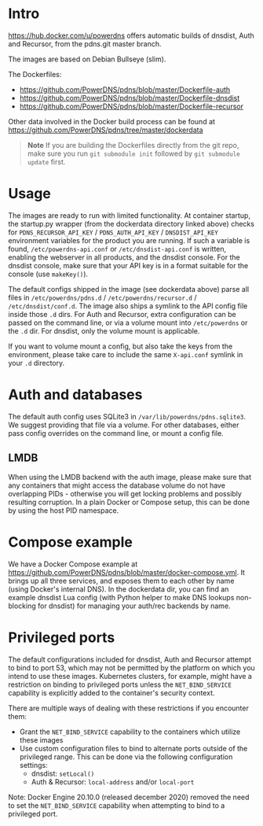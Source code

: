 # Intro

https://hub.docker.com/u/powerdns offers automatic builds of dnsdist, Auth and Recursor, from the pdns.git master branch.

The images are based on Debian Bullseye (slim).

The Dockerfiles:

* https://github.com/PowerDNS/pdns/blob/master/Dockerfile-auth
* https://github.com/PowerDNS/pdns/blob/master/Dockerfile-dnsdist
* https://github.com/PowerDNS/pdns/blob/master/Dockerfile-recursor

Other data involved in the Docker build process can be found at https://github.com/PowerDNS/pdns/tree/master/dockerdata

> **Note**
> If you are building the Dockerfiles directly from the git repo, make sure you run `git submodule init` followed by `git submodule update` first.

# Usage

The images are ready to run with limited functionality.
At container startup, the startup.py wrapper (from the dockerdata directory linked above) checks for `PDNS_RECURSOR_API_KEY` / `PDNS_AUTH_API_KEY` / `DNSDIST_API_KEY` environment variables for the product you are running.
If such a variable is found, `/etc/powerdns-api.conf` or `/etc/dnsdist-api.conf` is written, enabling the webserver in all products, and the dnsdist console.
For the dnsdist console, make sure that your API key is in a format suitable for the console (use `makeKey()`).

The default configs shipped in the image (see dockerdata above) parse all files in `/etc/powerdns/pdns.d` / `/etc/powerdns/recursor.d` / `/etc/dnsdist/conf.d`.
The image also ships a symlink to the API config file inside those `.d` dirs.
For Auth and Recursor, extra configuration can be passed on the command line, or via a volume mount into `/etc/powerdns` or the `.d` dir.
For dnsdist, only the volume mount is applicable.

If you want to volume mount a config, but also take the keys from the environment, please take care to include the same `X-api.conf` symlink in your `.d` directory.

# Auth and databases

The default auth config uses SQLite3 in `/var/lib/powerdns/pdns.sqlite3`.
We suggest providing that file via a volume.
For other databases, either pass config overrides on the command line, or mount a config file.

## LMDB

When using the LMDB backend with the auth image, please make sure that any containers that might access the database volume do not have overlapping PIDs - otherwise you will get locking problems and possibly resulting corruption.
In a plain Docker or Compose setup, this can be done by using the host PID namespace.

# Compose example

We have a Docker Compose example at https://github.com/PowerDNS/pdns/blob/master/docker-compose.yml.
It brings up all three services, and exposes them to each other by name (using Docker's internal DNS).
In the dockerdata dir, you can find an example dnsdist Lua config (with Python helper to make DNS lookups non-blocking for dnsdist) for managing your auth/rec backends by name.

# Privileged ports

The default configurations included for dnsdist, Auth and Recursor attempt to bind to port 53, which may not be permitted by the platform on which you intend to use these images. Kubernetes clusters, for example, might have a restriction on binding to privileged ports unless the `NET_BIND_SERVICE` capability is explicitly added to the container's security context.

There are multiple ways of dealing with these restrictions if you encounter them:

* Grant the `NET_BIND_SERVICE` capability to the containers which utilize these images
* Use custom configuration files to bind to alternate ports outside of the privileged range. This can be done via the following configuration settings:
    * dnsdist: `setLocal()`
    * Auth & Recursor: `local-address` and/or `local-port`

Note: Docker Engine 20.10.0 (released december 2020) removed the need to set the `NET_BIND_SERVICE` capability when attempting to bind to a privileged port.

